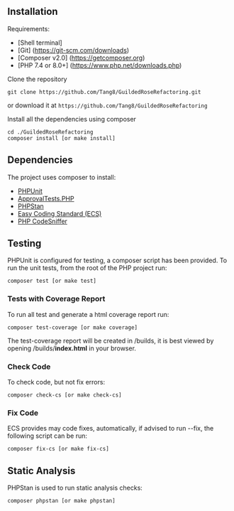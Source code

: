 ## Installation

Requirements:

- [Shell terminal]
- [Git] (https://git-scm.com/downloads)
- [Composer v2.0] (https://getcomposer.org)
- [PHP 7.4 or 8.0+] (https://www.php.net/downloads.php)

Clone the repository

```shell script
git clone https://github.com/Tang8/GuildedRoseRefactoring.git
```

or download it at `https://github.com/Tang8/GuildedRoseRefactoring`

Install all the dependencies using composer

```shell script
cd ./GuildedRoseRefactoring
composer install [or make install]
```

## Dependencies

The project uses composer to install:

- [PHPUnit](https://phpunit.de/)
- [ApprovalTests.PHP](https://github.com/approvals/ApprovalTests.php)
- [PHPStan](https://github.com/phpstan/phpstan)
- [Easy Coding Standard (ECS)](https://github.com/symplify/easy-coding-standard)
- [PHP CodeSniffer](https://github.com/squizlabs/PHP_CodeSniffer/wiki)

## Testing

PHPUnit is configured for testing, a composer script has been provided. To run the unit tests, from the root of the PHP
project run:

```shell script
composer test [or make test]
```

### Tests with Coverage Report

To run all test and generate a html coverage report run:

```shell script
composer test-coverage [or make coverage] 
```

The test-coverage report will be created in /builds, it is best viewed by opening /builds/**index.html** in your
browser.

### Check Code

To check code, but not fix errors:

```shell script
composer check-cs [or make check-cs]
``` 

### Fix Code

ECS provides may code fixes, automatically, if advised to run --fix, the following script can be run:

```shell script
composer fix-cs [or make fix-cs]
```

## Static Analysis

PHPStan is used to run static analysis checks:

```shell script
composer phpstan [or make phpstan]
```
